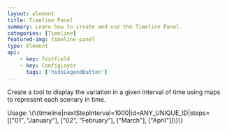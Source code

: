 ```yaml
---
layout: element
title: Timeline Panel
summary: Learn how to create and use the Timeline Panel.
categories: [Timeline]
featured-img: timeline-panel
type: Element
api:
    - key: Textfield
    - key: ConfigLayer
      tags: ['hideLegendButton']
---
```

Create a tool to display the variation in a given interval of time using maps to represent each scenary in time.

Usage: \\\{\\\{timeline\|nextStepInterval=1000\|id=ANY_UNIQUE_ID\|steps=\[\["01", "January"\], \["02", "February"\], \["March"\], \["April"\]\]\\\}\\\}
